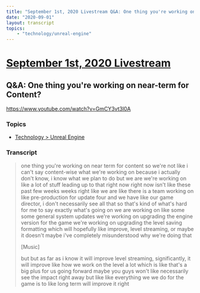 ```yaml
---
title: "September 1st, 2020 Livestream Q&A: One thing you're working on near-term for Content?"
date: "2020-09-01"
layout: transcript
topics:
    - "technology/unreal-engine"
---
```

# [September 1st, 2020 Livestream](../2020-09-01.md)
## Q&A: One thing you're working on near-term for Content?
https://www.youtube.com/watch?v=GmCY3vt3l0A

### Topics
* [Technology > Unreal Engine](../topics/technology/unreal-engine.md)

### Transcript

> one thing you're working on near term for content so we're not like i can't say content-wise what we're working on because i actually don't know, i know what we plan to do but we are we're working on like a lot of stuff leading up to that right now right now isn't like these past few weeks weeks right like we are like there is a team working on like pre-production for update four and we have like our game director, i don't necessarily see all that so that's kind of what's hard for me to say exactly what's going on we are working on like some some general system updates we're working on upgrading the engine version for the game we're working on upgrading the level saving formatting which will hopefully like improve, level streaming, or maybe it doesn't maybe i've completely misunderstood why we're doing that
>
> [Music]
>
> but but as far as i know it will improve level streaming, significantly, it will improve like how we work on the level a lot which is like that's a big plus for us going forward maybe you guys won't like necessarily see the impact right away but like like everything we we do for the game is to like long term will improve it right
